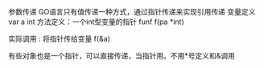 参数传递
GO语言只有值传递一种方式，通过指针传递来实现引用传递
变量定义
var a int 
方法定义：一个int型变量的指针
funf f(pa *int)

实际调用 : 将指针传给变量
f(&a)

有些对象也是一个指针，可以直接传递，当指针用。不用*号定义和&调用



